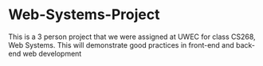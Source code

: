 # Web-Systems-Project
This is a 3 person project that we were assigned at UWEC for class CS268, Web Systems. This will demonstrate good practices in front-end and back-end web development
